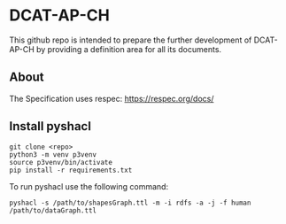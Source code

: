 # DCAT-AP-CH

This github repo is intended to prepare the further development of 
DCAT-AP-CH by providing a definition area for all its documents.

## About

The Specification uses respec: https://respec.org/docs/

## Install pyshacl

```
git clone <repo>
python3 -m venv p3venv
source p3venv/bin/activate
pip install -r requirements.txt
```

To run pyshacl use the following command:

```
pyshacl -s /path/to/shapesGraph.ttl -m -i rdfs -a -j -f human /path/to/dataGraph.ttl
```
